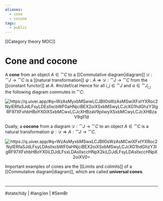 ```yaml
---
aliases:
  - cone
  - cocone
tags:
  - public
---
```

[[Category theory MOC]]
# Cone and cocone

A **cone** from an object $A \in \cat C$ to a [[Commutative diagram|diagram]] $\mathscr{D} : \cat J \to \cat C$ is a [[natural transformation]]  $\psi : A \Rightarrow \mathscr{D} : \cat J \to \cat C$ from the [[constant functor]] at $A$. #m/def/cat
Hence for all $i,j \in \cat J$ and $\alpha \in \cat J_{i,j}$ the following diagram commutes in $\cat C$:

<p align="center"><img align="center" src="https://i.upmath.me/svg/%0A%5Cusetikzlibrary%7Bcalc%7D%0A%5Cusetikzlibrary%7Bdecorations.pathmorphing%7D%0A%5Ctikzset%7Bcurve%2F.style%3D%7Bsettings%3D%7B%231%7D%2Cto%20path%3D%7B(%5Ctikztostart)%0A%20%20%20%20..%20controls%20(%24(%5Ctikztostart)!%5Cpv%7Bpos%7D!(%5Ctikztotarget)!%5Cpv%7Bheight%7D!270%3A(%5Ctikztotarget)%24)%0A%20%20%20%20and%20(%24(%5Ctikztostart)!1-%5Cpv%7Bpos%7D!(%5Ctikztotarget)!%5Cpv%7Bheight%7D!270%3A(%5Ctikztotarget)%24)%0A%20%20%20%20..%20(%5Ctikztotarget)%5Ctikztonodes%7D%7D%2C%0A%20%20%20%20settings%2F.code%3D%7B%5Ctikzset%7Bquiver%2F.cd%2C%231%7D%0A%20%20%20%20%20%20%20%20%5Cdef%5Cpv%23%231%7B%5Cpgfkeysvalueof%7B%2Ftikz%2Fquiver%2F%23%231%7D%7D%7D%2C%0A%20%20%20%20quiver%2F.cd%2Cpos%2F.initial%3D0.35%2Cheight%2F.initial%3D0%7D%0A%25%20TikZ%20arrowhead%2Ftail%20styles.%0A%5Ctikzset%7Btail%20reversed%2F.code%3D%7B%5Cpgfsetarrowsstart%7Btikzcd%20to%7D%7D%7D%0A%5Ctikzset%7B2tail%2F.code%3D%7B%5Cpgfsetarrowsstart%7BImplies%5Breversed%5D%7D%7D%7D%0A%5Ctikzset%7B2tail%20reversed%2F.code%3D%7B%5Cpgfsetarrowsstart%7BImplies%7D%7D%7D%0A%25%20TikZ%20arrow%20styles.%0A%5Ctikzset%7Bno%20body%2F.style%3D%7B%2Ftikz%2Fdash%20pattern%3Don%200%20off%201mm%7D%7D%0A%25%20https%3A%2F%2Fq.uiver.app%2F%23q%3DWzAsMyxbMSwwLCJBIl0sWzAsMSwiXFxtYXRoc2NyIERfaSJdLFsyLDEsIlxcbWF0aHNjciBEX2oiXSxbMSwyLCJcXG1hdGhzY3IgRF97XFxhbHBoYX0iXSxbMCwxLCJcXHBzaV9pIiwyXSxbMCwyLCJcXHBzaV9qIl1d%0A%5Cbegin%7Btikzcd%7D%0A%09%26%20A%20%5C%5C%0A%09%7B%5Cmathscr%20D_i%7D%20%26%26%20%7B%5Cmathscr%20D_j%7D%0A%09%5Carrow%5B%22%7B%5Cpsi_i%7D%22'%2C%20from%3D1-2%2C%20to%3D2-1%5D%0A%09%5Carrow%5B%22%7B%5Cpsi_j%7D%22%2C%20from%3D1-2%2C%20to%3D2-3%5D%0A%09%5Carrow%5B%22%7B%5Cmathscr%20D_%7B%5Calpha%7D%7D%22%2C%20from%3D2-1%2C%20to%3D2-3%5D%0A%5Cend%7Btikzcd%7D%0A#invert" alt="https://q.uiver.app/#q=WzAsMyxbMSwwLCJBIl0sWzAsMSwiXFxtYXRoc2NyIERfaSJdLFsyLDEsIlxcbWF0aHNjciBEX2oiXSxbMSwyLCJcXG1hdGhzY3IgRF97XFxhbHBoYX0iXSxbMCwxLCJcXHBzaV9pIiwyXSxbMCwyLCJcXHBzaV9qIl1d" /></p>

Dually, a **cocone** from a diagram $\mathscr{D} : \cat J \to \cat C$ to an object $A \in \cat C$ is a natural transformation 
$\psi : \mathscr{D} \Rightarrow A : \cat J \to \cat C$.

<p align="center"><img align="center" src="https://i.upmath.me/svg/%0A%5Cusetikzlibrary%7Bcalc%7D%0A%5Cusetikzlibrary%7Bdecorations.pathmorphing%7D%0A%5Ctikzset%7Bcurve%2F.style%3D%7Bsettings%3D%7B%231%7D%2Cto%20path%3D%7B(%5Ctikztostart)%0A%20%20%20%20..%20controls%20(%24(%5Ctikztostart)!%5Cpv%7Bpos%7D!(%5Ctikztotarget)!%5Cpv%7Bheight%7D!270%3A(%5Ctikztotarget)%24)%0A%20%20%20%20and%20(%24(%5Ctikztostart)!1-%5Cpv%7Bpos%7D!(%5Ctikztotarget)!%5Cpv%7Bheight%7D!270%3A(%5Ctikztotarget)%24)%0A%20%20%20%20..%20(%5Ctikztotarget)%5Ctikztonodes%7D%7D%2C%0A%20%20%20%20settings%2F.code%3D%7B%5Ctikzset%7Bquiver%2F.cd%2C%231%7D%0A%20%20%20%20%20%20%20%20%5Cdef%5Cpv%23%231%7B%5Cpgfkeysvalueof%7B%2Ftikz%2Fquiver%2F%23%231%7D%7D%7D%2C%0A%20%20%20%20quiver%2F.cd%2Cpos%2F.initial%3D0.35%2Cheight%2F.initial%3D0%7D%0A%25%20TikZ%20arrowhead%2Ftail%20styles.%0A%5Ctikzset%7Btail%20reversed%2F.code%3D%7B%5Cpgfsetarrowsstart%7Btikzcd%20to%7D%7D%7D%0A%5Ctikzset%7B2tail%2F.code%3D%7B%5Cpgfsetarrowsstart%7BImplies%5Breversed%5D%7D%7D%7D%0A%5Ctikzset%7B2tail%20reversed%2F.code%3D%7B%5Cpgfsetarrowsstart%7BImplies%7D%7D%7D%0A%25%20TikZ%20arrow%20styles.%0A%5Ctikzset%7Bno%20body%2F.style%3D%7B%2Ftikz%2Fdash%20pattern%3Don%200%20off%201mm%7D%7D%0A%25%20https%3A%2F%2Fq.uiver.app%2F%23q%3DWzAsMyxbMSwxLCJBIl0sWzAsMCwiXFxtYXRoc2NyIERfaSJdLFsyLDAsIlxcbWF0aHNjciBEX2oiXSxbMSwyLCJcXG1hdGhzY3IgRF97XFxhbHBoYX0iLDJdLFsxLDAsIlxccHNpX2kiLDJdLFsyLDAsIlxccHNpX2oiXV0%3D%0A%5Cbegin%7Btikzcd%7D%0A%09%7B%5Cmathscr%20D_i%7D%20%26%26%20%7B%5Cmathscr%20D_j%7D%20%5C%5C%0A%09%26%20A%0A%09%5Carrow%5B%22%7B%5Cmathscr%20D_%7B%5Calpha%7D%7D%22'%2C%20from%3D1-1%2C%20to%3D1-3%5D%0A%09%5Carrow%5B%22%7B%5Cpsi_i%7D%22'%2C%20from%3D1-1%2C%20to%3D2-2%5D%0A%09%5Carrow%5B%22%7B%5Cpsi_j%7D%22%2C%20from%3D1-3%2C%20to%3D2-2%5D%0A%5Cend%7Btikzcd%7D%0A#invert" alt="https://q.uiver.app/#q=WzAsMyxbMSwxLCJBIl0sWzAsMCwiXFxtYXRoc2NyIERfaSJdLFsyLDAsIlxcbWF0aHNjciBEX2oiXSxbMSwyLCJcXG1hdGhzY3IgRF97XFxhbHBoYX0iLDJdLFsxLDAsIlxccHNpX2kiLDJdLFsyLDAsIlxccHNpX2oiXV0=" /></p>

Important examples of cones are the [[Limits and colimits]] of a [[Commutative diagram|diagram]],
which are called **universal cones**.

#
---
#state/tidy | #lang/en | #SemBr
